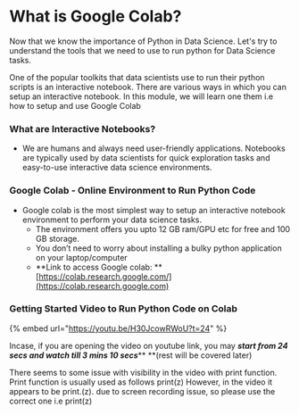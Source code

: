 # What is Google Colab?

Now that we know the importance of Python in Data Science. Let's try to understand the tools that we need to use to run python for Data Science tasks.

One of the popular toolkits that data scientists use to run their python scripts is an interactive notebook. There are various ways in which you can setup an interactive notebook. In this module, we will learn one them i.e how to setup and use Google Colab

### What are Interactive Notebooks?

* We are humans and always need user-friendly applications. Notebooks are typically used by data scientists for quick exploration tasks and easy-to-use interactive data science environments.

### Google Colab - Online Environment to Run Python Code

* Google colab is the most simplest way to setup an interactive notebook environment to perform your data science tasks.&#x20;
  * The environment offers you upto 12 GB ram/GPU etc for free and 100 GB storage.
  * You don’t need to worry about installing a bulky python application on your laptop/computer
  * **Link to access Google colab: **[https://colab.research.google.com/](https://colab.research.google.com)

### Getting Started Video to Run Python Code on Colab

{% embed url="https://youtu.be/H30JcowRWoU?t=24" %}

Incase, if you are opening the video on youtube link, you may _**start from 24 secs and watch till 3 mins 10 secs**_** **(rest will be covered later)

There seems to some issue with visibility in the video with print function. Print function is usually used as follows print(z)  However, in the video it appears to be print.(z). due to screen recording  issue, so please use the correct one i.e print(z)

